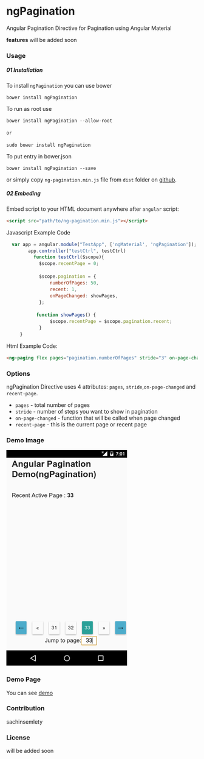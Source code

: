 # ngPagination
Angular Pagination Directive for Pagination using Angular Material


**features**
will be added soon

### Usage

##### 01 Installation

To install `ngPagination` you can use bower

```
bower install ngPagination
```

To run as root use

```
bower install ngPagination --allow-root

or

sudo bower install ngPagination

```

To put entry in bower.json

```
bower install ngPagination --save
```

or simply copy `ng-pagination.min.js` file from `dist` folder on [github](https://github.com/sachinsemlety/ngPagination/blob/master/dist/ng-pagination.min.js).

##### 02 Embeding
Embed script to your HTML document anywhere after `angular` script:

```html
<script src="path/to/ng-pagination.min.js"></script>
```

Javascript Example Code

```javascript
  var app = angular.module("TestApp", ['ngMaterial', 'ngPagination']);
        app.controller("testCtrl", testCtrl)
          function testCtrl($scope){
            $scope.recentPage = 0;

            $scope.pagination = {
                numberOfPages: 50,
                recent: 1,
                onPageChanged: showPages,
            };

           function showPages() {
                $scope.recentPage = $scope.pagination.recent;
            }
     }
```

Html Example Code:

```html
<ng-paging flex pages="pagination.numberOfPages" stride="3" on-page-changed="pagination.onPageChanged()" recent-page="pagination.recent" style="text-align: center"></ng-paging>
```

### Options
ngPagination Directive uses 4 attributes: `pages`, `stride`,`on-page-changed` and `recent-page`.
- `pages` - total number of pages
- `stride` - number of steps you want to show in pagination
- `on-page-changed` - function that will be called when page changed
- `recent-page` - this is the current page or recent page


### Demo Image

![demo image](https://github.com/sachinsemlety/ngPagination/blob/master/demo/ngPagination-demo.png)

### Demo Page

You can see [demo](https://github.com/sachinsemlety/ngPagination/blob/master/dist/ng-pagination.min.js)

### Contribution
sachinsemlety

### License
will be added soon